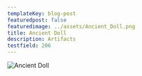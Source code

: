```yaml
---
templateKey: blog-post
featuredpost: false
featuredimage: ../assets/Ancient_Doll.png
title: Ancient Doll
description: Artifacts
testfield: 206
---
```

![Ancient Doll](../assets/Ancient_Doll.png)